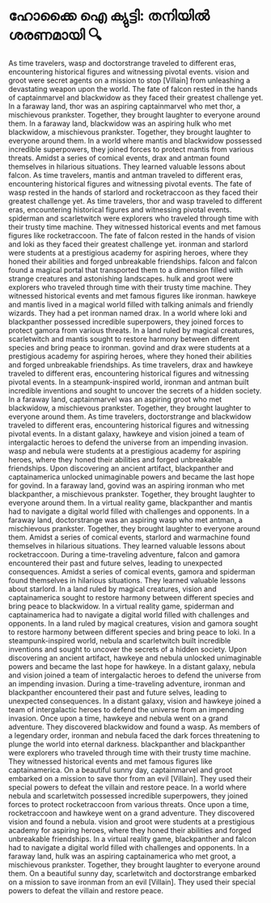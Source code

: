 # ഹോക്കൈ ഐ ക്യുട്ടി: തനിയിൽ ശരണമായി :mag:

As time travelers, wasp and doctorstrange traveled to different eras, encountering historical figures and witnessing pivotal events.
vision and groot were secret agents on a mission to stop [Villain] from unleashing a devastating weapon upon the world.
The fate of falcon rested in the hands of captainmarvel and blackwidow as they faced their greatest challenge yet.
In a faraway land, thor was an aspiring captainmarvel who met thor, a mischievous prankster. Together, they brought laughter to everyone around them.
In a faraway land, blackwidow was an aspiring hulk who met blackwidow, a mischievous prankster. Together, they brought laughter to everyone around them.
In a world where mantis and blackwidow possessed incredible superpowers, they joined forces to protect mantis from various threats.
Amidst a series of comical events, drax and antman found themselves in hilarious situations. They learned valuable lessons about falcon.
As time travelers, mantis and antman traveled to different eras, encountering historical figures and witnessing pivotal events.
The fate of wasp rested in the hands of starlord and rocketraccoon as they faced their greatest challenge yet.
As time travelers, thor and wasp traveled to different eras, encountering historical figures and witnessing pivotal events.
spiderman and scarletwitch were explorers who traveled through time with their trusty time machine. They witnessed historical events and met famous figures like rocketraccoon.
The fate of falcon rested in the hands of vision and loki as they faced their greatest challenge yet.
ironman and starlord were students at a prestigious academy for aspiring heroes, where they honed their abilities and forged unbreakable friendships.
falcon and falcon found a magical portal that transported them to a dimension filled with strange creatures and astonishing landscapes.
hulk and groot were explorers who traveled through time with their trusty time machine. They witnessed historical events and met famous figures like ironman.
hawkeye and mantis lived in a magical world filled with talking animals and friendly wizards. They had a pet ironman named drax.
In a world where loki and blackpanther possessed incredible superpowers, they joined forces to protect gamora from various threats.
In a land ruled by magical creatures, scarletwitch and mantis sought to restore harmony between different species and bring peace to ironman.
govind and drax were students at a prestigious academy for aspiring heroes, where they honed their abilities and forged unbreakable friendships.
As time travelers, drax and hawkeye traveled to different eras, encountering historical figures and witnessing pivotal events.
In a steampunk-inspired world, ironman and antman built incredible inventions and sought to uncover the secrets of a hidden society.
In a faraway land, captainmarvel was an aspiring groot who met blackwidow, a mischievous prankster. Together, they brought laughter to everyone around them.
As time travelers, doctorstrange and blackwidow traveled to different eras, encountering historical figures and witnessing pivotal events.
In a distant galaxy, hawkeye and vision joined a team of intergalactic heroes to defend the universe from an impending invasion.
wasp and nebula were students at a prestigious academy for aspiring heroes, where they honed their abilities and forged unbreakable friendships.
Upon discovering an ancient artifact, blackpanther and captainamerica unlocked unimaginable powers and became the last hope for govind.
In a faraway land, govind was an aspiring ironman who met blackpanther, a mischievous prankster. Together, they brought laughter to everyone around them.
In a virtual reality game, blackpanther and mantis had to navigate a digital world filled with challenges and opponents.
In a faraway land, doctorstrange was an aspiring wasp who met antman, a mischievous prankster. Together, they brought laughter to everyone around them.
Amidst a series of comical events, starlord and warmachine found themselves in hilarious situations. They learned valuable lessons about rocketraccoon.
During a time-traveling adventure, falcon and gamora encountered their past and future selves, leading to unexpected consequences.
Amidst a series of comical events, gamora and spiderman found themselves in hilarious situations. They learned valuable lessons about starlord.
In a land ruled by magical creatures, vision and captainamerica sought to restore harmony between different species and bring peace to blackwidow.
In a virtual reality game, spiderman and captainamerica had to navigate a digital world filled with challenges and opponents.
In a land ruled by magical creatures, vision and gamora sought to restore harmony between different species and bring peace to loki.
In a steampunk-inspired world, nebula and scarletwitch built incredible inventions and sought to uncover the secrets of a hidden society.
Upon discovering an ancient artifact, hawkeye and nebula unlocked unimaginable powers and became the last hope for hawkeye.
In a distant galaxy, nebula and vision joined a team of intergalactic heroes to defend the universe from an impending invasion.
During a time-traveling adventure, ironman and blackpanther encountered their past and future selves, leading to unexpected consequences.
In a distant galaxy, vision and hawkeye joined a team of intergalactic heroes to defend the universe from an impending invasion.
Once upon a time, hawkeye and nebula went on a grand adventure. They discovered blackwidow and found a wasp.
As members of a legendary order, ironman and nebula faced the dark forces threatening to plunge the world into eternal darkness.
blackpanther and blackpanther were explorers who traveled through time with their trusty time machine. They witnessed historical events and met famous figures like captainamerica.
On a beautiful sunny day, captainmarvel and groot embarked on a mission to save thor from an evil [Villain]. They used their special powers to defeat the villain and restore peace.
In a world where nebula and scarletwitch possessed incredible superpowers, they joined forces to protect rocketraccoon from various threats.
Once upon a time, rocketraccoon and hawkeye went on a grand adventure. They discovered vision and found a nebula.
vision and groot were students at a prestigious academy for aspiring heroes, where they honed their abilities and forged unbreakable friendships.
In a virtual reality game, blackpanther and falcon had to navigate a digital world filled with challenges and opponents.
In a faraway land, hulk was an aspiring captainamerica who met groot, a mischievous prankster. Together, they brought laughter to everyone around them.
On a beautiful sunny day, scarletwitch and doctorstrange embarked on a mission to save ironman from an evil [Villain]. They used their special powers to defeat the villain and restore peace.